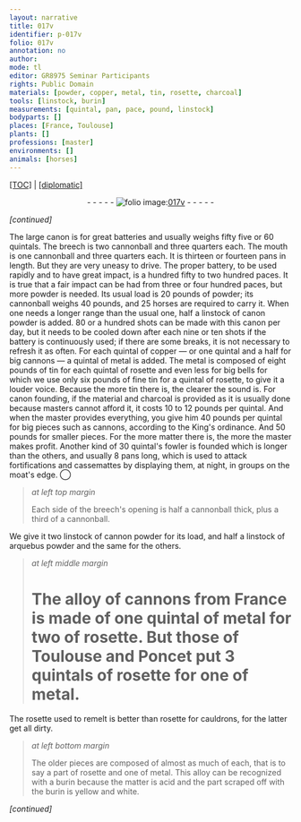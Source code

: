 ```yaml
---
layout: narrative
title: 017v
identifier: p-017v
folio: 017v
annotation: no
author:
mode: tl
editor: GR8975 Seminar Participants
rights: Public Domain
materials: [powder, copper, metal, tin, rosette, charcoal]
tools: [linstock, burin]
measurements: [quintal, pan, pace, pound, linstock]
bodyparts: []
places: [France, Toulouse]
plants: []
professions: [master]
environments: []
animals: [horses]
---
```


<p><a href="{{ site.baseurl }}/translation/" target="_blank">[TOC]</a> | <a href="{{ site.baseurl }}/texts/p-017v_tc/">[diplomatic]</a></p><div class="folio" align="center">- - - - - <a href="http://gallica.bnf.fr/ark:/12148/btv1b10500001g/f40.image" target="_blank"><img src="https://cu-mkp.github.io/2017-workshop-edition/assets/photo-icon.png" alt="folio image: " style="display:inline-block; margin-bottom:-3px;"/>017v</a> - - - - - </div>  
 
*[continued]*
  
The large canon is for great batteries and usually weighs fifty five or 60 <span class="ms">quintal</span>s. The breech is two cannonball and three quarters each. The mouth is one cannonball and three quarters each. It is thirteen or fourteen <span class="ms">pan</span>s in length. But they are very uneasy to drive. The proper battery, to be used rapidly and to have great impact, is a hundred fifty to two hundred <span class="ms">pace</span>s. It is true that a fair impact can be had from three or four hundred <span class="ms">pace</span>s, but more <span class="m">powder</span> is needed. Its usual load is 20 <span class="ms">pound</span>s of <span class="m">powder</span>; its cannonball weighs 40 <span class="ms">pound</span>s, and 25 <span class="al">horses</span> are required to carry it. When one needs a longer range than the usual one, half a <span class="ms"><span class="tl">linstock</span></span> of canon <span class="m">powder</span> is added. 80 or a hundred shots can be made with this canon per day, but it needs to be cooled down after each nine or ten shots if the battery is continuously used; if there are some breaks, it is not necessary to refresh it as often. For each <span class="ms">quintal</span> of <span class="m">copper</span> — or one <span class="ms">quintal</span> and a half for big cannons — a <span class="ms">quintal</span> of <span class="m">metal</span> is added. The <span class="m">metal</span> is composed of eight <span class="ms">pound</span>s of <span class="m">tin</span> for each <span class="ms">quintal</span> of <span class="m">rosette</span> and even less for big bells for which we use only six <span class="ms">pound</span>s of fine <span class="m">tin</span> for a <span class="ms">quintal</span> of <span class="m">rosette</span>, to give it a louder voice. Because the more <span class="m">tin</span> there is, the clearer the sound is. For canon founding, if the material and <span class="m">charcoal</span> is provided as it is usually done because <span class="pro">master</span>s cannot afford it, it costs 10 to 12 <span class="cn">pound</span>s per <span class="ms">quintal</span>. And when the <span class="pro">master</span> provides everything, you give him 40 <span class="cn">pound</span>s per <span class="ms">quintal</span> for big pieces such as cannons, according to the King's ordinance. And 50 <span class="cn">pound</span>s for smaller pieces. For the more matter there is, the more the <span class="pro">master</span> makes profit. Another kind of 30 <span class="ms">quintal</span>'s fowler is founded which is longer than the others, and usually 8 <span class="ms">pan</span>s long, which is used to attack fortifications and cassemattes by displaying them, at night, in groups on the moat's edge.
 ◯ 
> *at left top margin*
> 
> 
>   Each side of the breech's opening is half a cannonball thick, plus a third of a cannonball.
 
We give it two <span class="ms"><span class="tl">linstock</span></span> of cannon <span class="m">powder</span> for its load, and half a <span class="ms"><span class="tl">linstock</span></span> of arquebus <span class="m">powder</span> and the same for the others.
 
> *at left middle margin*
> 
> 
>   # The alloy of cannons from <span class="pl">France</span> is made of one <span class="ms">quintal</span> of metal for two of <span class="m">rosette</span>. But those of <span class="pl">Toulouse</span> and <span class="pn">Ponce</span>t put 3 <span class="ms">quintal</span>s of <span class="m">rosette</span> for one of metal.
 
 The <span class="m">rosette</span> used to remelt is better than <span class="m">rosette</span> for cauldrons, for the latter get all dirty.
 
> *at left bottom margin*
> 
> 
>   The older pieces are composed of almost as much of each, that is to say a part of <span class="m">rosette</span> and one of metal. This alloy can be recognized with a <span class="tl">burin</span> because the matter is acid and the part scraped off with the <span class="tl">burin</span> is yellow and white.
 
*[continued]*
 
